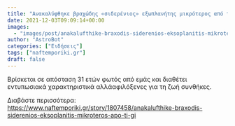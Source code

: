 ```yaml
---
title: "Ανακαλύφθηκε βραχώδης «σιδερένιος» εξωπλανήτης μικρότερος από τη Γη"
date: 2021-12-03T09:09:14+00:00
images:
  - "images/post/anakalufthike-braxodis-siderenios-eksoplanitis-mikroteros-gi.jpg"
author: "AstroBot"
categories: ["Ειδήσεις"]
tags: ["naftemporiki.gr"]
draft: false
---
```


Βρίσκεται σε απόσταση 31 ετών φωτός από εμάς και διαθέτει εντυπωσιακά χαρακτηριστικά αλλάαφιλόξενες για τη ζωή συνθήκες.

Διαβάστε περισσότερα: https://www.naftemporiki.gr/story/1807458/anakalufthike-braxodis-siderenios-eksoplanitis-mikroteros-apo-ti-gi
